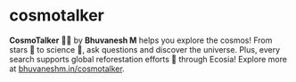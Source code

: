 # cosmotalker
**CosmoTalker** 🌌✨ by **Bhuvanesh M** helps you explore the cosmos! From stars 🌠 to science 🔬, ask questions and discover the universe. Plus, every search supports global reforestation efforts 🌱 through Ecosia! Explore more at [bhuvaneshm.in/cosmotalker](https://bhuvaneshm.in/cosmotalker).

